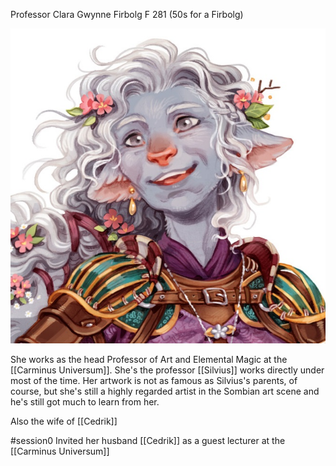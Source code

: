 Professor Clara Gwynne
Firbolg F 281 (50s for a Firbolg)

![/Images/Clara%20Gwynne.jpg](/Images/Clara%20Gwynne.jpg)

She works as the head Professor of Art and Elemental Magic at the [[Carminus Universum]]. She's the professor [[Silvius]] works directly under most of the time. Her artwork is not as famous as Silvius's parents, of course, but she's still a highly regarded artist in the Sombian art scene and he's still got much to learn from her.

Also the wife of [[Cedrik]]


#session0 
Invited her husband [[Cedrik]] as a guest lecturer at the [[Carminus Universum]]